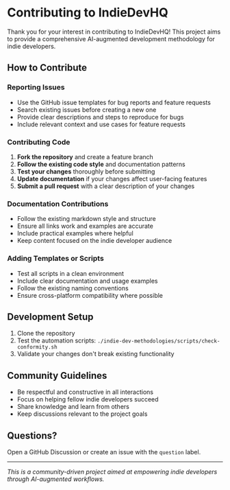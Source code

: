 # Contributing to IndieDevHQ

Thank you for your interest in contributing to IndieDevHQ! This project aims to provide a comprehensive AI-augmented development methodology for indie developers.

## How to Contribute

### Reporting Issues

- Use the GitHub issue templates for bug reports and feature requests
- Search existing issues before creating a new one
- Provide clear descriptions and steps to reproduce for bugs
- Include relevant context and use cases for feature requests

### Contributing Code

1. **Fork the repository** and create a feature branch
2. **Follow the existing code style** and documentation patterns
3. **Test your changes** thoroughly before submitting
4. **Update documentation** if your changes affect user-facing features
5. **Submit a pull request** with a clear description of your changes

### Documentation Contributions

- Follow the existing markdown style and structure
- Ensure all links work and examples are accurate
- Include practical examples where helpful
- Keep content focused on the indie developer audience

### Adding Templates or Scripts

- Test all scripts in a clean environment
- Include clear documentation and usage examples
- Follow the existing naming conventions
- Ensure cross-platform compatibility where possible

## Development Setup

1. Clone the repository
2. Test the automation scripts: `./indie-dev-methodologies/scripts/check-conformity.sh`
3. Validate your changes don't break existing functionality

## Community Guidelines

- Be respectful and constructive in all interactions
- Focus on helping fellow indie developers succeed
- Share knowledge and learn from others
- Keep discussions relevant to the project goals

## Questions?

Open a GitHub Discussion or create an issue with the `question` label.

---

*This is a community-driven project aimed at empowering indie developers through AI-augmented workflows.*